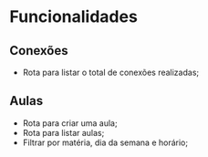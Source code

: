 # Funcionalidades

## Conexões
- Rota para listar o total de conexões realizadas;

## Aulas
- Rota para criar uma aula;
- Rota para listar aulas;
- Filtrar por matéria, dia da semana e horário; 